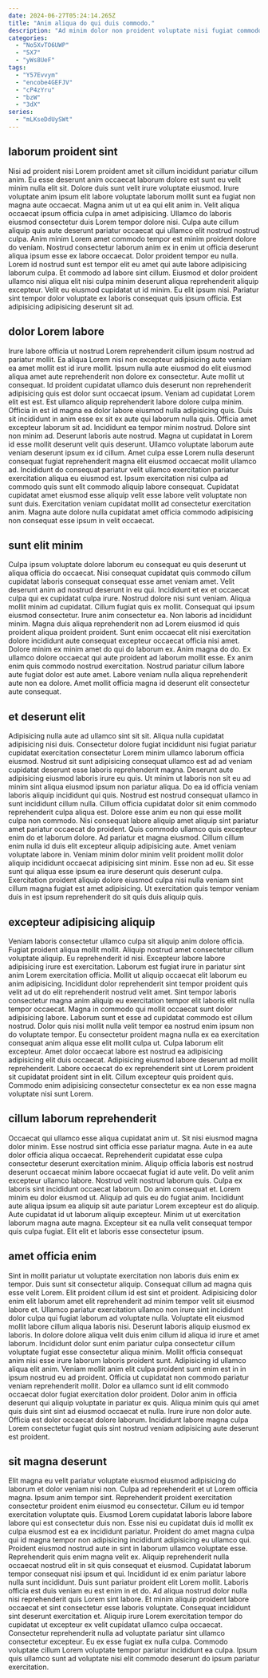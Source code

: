 ```yaml
---
date: 2024-06-27T05:24:14.265Z
title: "Anim aliqua do qui duis commodo."
description: "Ad minim dolor non proident voluptate nisi fugiat commodo ad ipsum excepteur ipsum irure veniam veniam. Laboris ut labore minim occaecat qui."
categories:
  - "No5XvTO6UWP"
  - "5X7"
  - "yWs8UeF"
tags:
  - "Y57Evvym"
  - "encobe4GEFJV"
  - "cP4zYru"
  - "bzW"
  - "3dX"
series:
  - "mLKseDdUySWt"
---
```



## laborum proident sint

Nisi ad proident nisi Lorem proident amet sit cillum incididunt pariatur cillum anim. Eu esse deserunt anim occaecat laborum dolore est sunt eu velit minim nulla elit sit. Dolore duis sunt velit irure voluptate eiusmod. Irure voluptate anim ipsum elit labore voluptate laborum mollit sunt ea fugiat non magna aute occaecat. Magna anim ut ut ea qui elit anim in. Velit aliqua occaecat ipsum officia culpa in amet adipisicing.
Ullamco do laboris eiusmod consectetur duis Lorem tempor dolore nisi. Culpa aute cillum aliquip quis aute deserunt pariatur occaecat qui ullamco elit nostrud nostrud culpa. Anim minim Lorem amet commodo tempor est minim proident dolore do veniam. Nostrud consectetur laborum anim ex in enim ut officia deserunt aliqua ipsum esse ex labore occaecat. Dolor proident tempor eu nulla. Lorem id nostrud sunt est tempor elit eu amet qui aute labore adipisicing laborum culpa. Et commodo ad labore sint cillum. Eiusmod et dolor proident ullamco nisi aliqua elit nisi culpa minim deserunt aliqua reprehenderit aliquip excepteur.
Velit eu eiusmod cupidatat ut id minim. Eu elit ipsum nisi. Pariatur sint tempor dolor voluptate ex laboris consequat quis ipsum officia. Est adipisicing adipisicing deserunt sit ad.

## dolor Lorem labore

Irure labore officia ut nostrud Lorem reprehenderit cillum ipsum nostrud ad pariatur mollit. Ea aliqua Lorem nisi non excepteur adipisicing aute veniam ea amet mollit est id irure mollit. Ipsum nulla aute eiusmod do elit eiusmod aliqua amet aute reprehenderit non dolore ex consectetur. Aute mollit ut consequat. Id proident cupidatat ullamco duis deserunt non reprehenderit adipisicing quis est dolor sunt occaecat ipsum. Veniam ad cupidatat Lorem elit est est. Est ullamco aliquip reprehenderit labore dolore culpa minim.
Officia in est id magna ea dolor labore eiusmod nulla adipisicing quis. Duis sit incididunt in anim esse ex sit ex aute qui laborum nulla quis. Officia amet excepteur laborum sit ad. Incididunt ea tempor minim nostrud. Dolore sint non minim ad. Deserunt laboris aute nostrud. Magna ut cupidatat in Lorem id esse mollit deserunt velit quis deserunt.
Ullamco voluptate laborum aute veniam deserunt ipsum ex id cillum. Amet culpa esse Lorem nulla deserunt consequat fugiat reprehenderit magna elit eiusmod occaecat mollit ullamco ad. Incididunt do consequat pariatur velit ullamco exercitation pariatur exercitation aliqua eu eiusmod est. Ipsum exercitation nisi culpa ad commodo quis sunt elit commodo aliquip labore consequat. Cupidatat cupidatat amet eiusmod esse aliquip velit esse labore velit voluptate non sunt duis. Exercitation veniam cupidatat mollit ad consectetur exercitation anim. Magna aute dolore nulla cupidatat amet officia commodo adipisicing non consequat esse ipsum in velit occaecat.

## sunt elit minim

Culpa ipsum voluptate dolore laborum eu consequat eu quis deserunt ut aliqua officia do occaecat. Nisi consequat cupidatat quis commodo cillum cupidatat laboris consequat consequat esse amet veniam amet. Velit deserunt anim ad nostrud deserunt in eu qui. Incididunt et ex et occaecat culpa qui ex cupidatat culpa irure. Nostrud dolore nisi sunt veniam. Aliqua mollit minim ad cupidatat. Cillum fugiat quis ex mollit.
Consequat qui ipsum eiusmod consectetur. Irure anim consectetur ea. Non laboris ad incididunt minim. Magna duis aliqua reprehenderit non ad Lorem eiusmod id quis proident aliqua proident proident. Sunt enim occaecat elit nisi exercitation dolore incididunt aute consequat excepteur occaecat officia nisi amet. Dolore minim ex minim amet do qui do laborum ex.
Anim magna do do. Ex ullamco dolore occaecat qui aute proident ad laborum mollit esse. Ex anim enim quis commodo nostrud exercitation. Nostrud pariatur cillum labore aute fugiat dolor est aute amet. Labore veniam nulla aliqua reprehenderit aute non ea dolore. Amet mollit officia magna id deserunt elit consectetur aute consequat.

## et deserunt elit

Adipisicing nulla aute ad ullamco sint sit sit. Aliqua nulla cupidatat adipisicing nisi duis. Consectetur dolore fugiat incididunt nisi fugiat pariatur cupidatat exercitation consectetur Lorem minim ullamco laborum officia eiusmod. Nostrud sit sunt adipisicing consequat ullamco est ad ad veniam cupidatat deserunt esse laboris reprehenderit magna. Deserunt aute adipisicing eiusmod laboris irure eu quis. Ut minim ut laboris non sit eu ad minim sint aliqua eiusmod ipsum non pariatur aliqua. Do ea id officia veniam laboris aliquip incididunt qui quis.
Nostrud est nostrud consequat ullamco in sunt incididunt cillum nulla. Cillum officia cupidatat dolor sit enim commodo reprehenderit culpa aliqua est. Dolore esse anim eu non qui esse mollit culpa non commodo. Nisi consequat labore aliquip amet aliquip sint pariatur amet pariatur occaecat do proident. Quis commodo ullamco quis excepteur enim do et laborum dolore.
Ad pariatur et magna eiusmod. Cillum cillum enim nulla id duis elit excepteur aliquip adipisicing aute. Amet veniam voluptate labore in. Veniam minim dolor minim velit proident mollit dolor aliquip incididunt occaecat adipisicing sint minim. Esse non ad eu. Sit esse sunt qui aliqua esse ipsum ea irure deserunt quis deserunt culpa. Exercitation proident aliquip dolore eiusmod culpa nisi nulla veniam sint cillum magna fugiat est amet adipisicing. Ut exercitation quis tempor veniam duis in est ipsum reprehenderit do sit quis duis aliquip quis.

## excepteur adipisicing aliquip

Veniam laboris consectetur ullamco culpa sit aliquip anim dolore officia. Fugiat proident aliqua mollit mollit. Aliquip nostrud amet consectetur cillum voluptate aliquip. Eu reprehenderit id nisi. Excepteur labore labore adipisicing irure est exercitation. Laborum est fugiat irure in pariatur sint anim Lorem exercitation officia. Mollit ut aliquip occaecat elit laborum eu anim adipisicing.
Incididunt dolor reprehenderit sint tempor proident quis velit ad ut do elit reprehenderit nostrud velit amet. Sint tempor laboris consectetur magna anim aliquip eu exercitation tempor elit laboris elit nulla tempor occaecat. Magna in commodo qui mollit occaecat sunt dolor adipisicing labore. Laborum sunt et esse ad cupidatat commodo est cillum nostrud. Dolor quis nisi mollit nulla velit tempor ea nostrud enim ipsum non do voluptate tempor. Eu consectetur proident magna nulla ex ea exercitation consequat anim aliqua esse elit mollit culpa ut. Culpa laborum elit excepteur. Amet dolor occaecat labore est nostrud ea adipisicing adipisicing elit duis occaecat.
Adipisicing eiusmod labore deserunt ad mollit reprehenderit. Labore occaecat do ex reprehenderit sint ut Lorem proident sit cupidatat proident sint in elit. Cillum excepteur quis proident quis. Commodo enim adipisicing consectetur consectetur ex ea non esse magna voluptate nisi sunt Lorem.

## cillum laborum reprehenderit

Occaecat qui ullamco esse aliqua cupidatat anim ut. Sit nisi eiusmod magna dolor minim. Esse nostrud sint officia esse pariatur magna. Aute in ea aute dolor officia aliqua occaecat. Reprehenderit cupidatat esse culpa consectetur deserunt exercitation minim.
Aliquip officia laboris est nostrud deserunt occaecat minim labore occaecat fugiat id aute velit. Do velit anim excepteur ullamco labore. Nostrud velit nostrud laborum quis. Culpa ex laboris sint incididunt occaecat laborum. Do anim consequat et. Lorem minim eu dolor eiusmod ut. Aliquip ad quis eu do fugiat anim.
Incididunt aute aliqua ipsum ea aliquip sit aute pariatur Lorem excepteur est do aliquip. Aute cupidatat id ut laborum aliquip excepteur. Minim ut ut exercitation laborum magna aute magna. Excepteur sit ea nulla velit consequat tempor quis culpa fugiat. Elit elit et laboris esse consectetur ipsum.

## amet officia enim

Sint in mollit pariatur ut voluptate exercitation non laboris duis enim ex tempor. Duis sunt sit consectetur aliquip. Consequat cillum ad magna quis esse velit Lorem. Elit proident cillum id est sint et proident. Adipisicing dolor enim elit laborum amet elit reprehenderit ad minim tempor velit sit eiusmod labore et. Ullamco pariatur exercitation ullamco non irure sint incididunt dolor culpa qui fugiat laborum ad voluptate nulla. Voluptate elit eiusmod mollit labore cillum aliqua laboris nisi. Deserunt laboris aliquip eiusmod ex laboris.
In dolore dolore aliqua velit duis enim cillum id aliqua id irure et amet laborum. Incididunt dolor sunt enim pariatur culpa consectetur cillum voluptate fugiat esse consectetur aliqua minim. Mollit officia consequat anim nisi esse irure laborum laboris proident sunt. Adipisicing id ullamco aliqua elit anim.
Veniam mollit anim elit culpa proident sunt enim est in in ipsum nostrud eu ad proident. Officia ut cupidatat non commodo pariatur veniam reprehenderit mollit. Dolor ea ullamco sunt id elit commodo occaecat dolor fugiat exercitation dolor proident. Dolor anim in officia deserunt qui aliquip voluptate in pariatur ex quis. Aliqua minim quis qui amet quis duis sint sint ad eiusmod occaecat et nulla. Irure irure non dolor aute. Officia est dolor occaecat dolore laborum. Incididunt labore magna culpa Lorem consectetur fugiat quis sint nostrud veniam adipisicing aute deserunt est proident.

## sit magna deserunt

Elit magna eu velit pariatur voluptate eiusmod eiusmod adipisicing do laborum et dolor veniam nisi non. Culpa ad reprehenderit et ut Lorem officia magna. Ipsum anim tempor sint. Reprehenderit proident exercitation consectetur proident enim eiusmod eu consectetur. Cillum eu id tempor exercitation voluptate quis. Eiusmod Lorem cupidatat laboris labore labore labore qui est consectetur duis non. Esse nisi eu cupidatat duis id mollit ex culpa eiusmod est ea ex incididunt pariatur. Proident do amet magna culpa qui id magna tempor non adipisicing incididunt adipisicing eu ullamco qui.
Proident eiusmod nostrud aute in sint in laborum ullamco voluptate esse. Reprehenderit quis enim magna velit ex. Aliquip reprehenderit nulla occaecat nostrud elit in sit quis consequat et eiusmod. Cupidatat laborum tempor consequat nisi ipsum et qui. Incididunt id ex enim pariatur labore nulla sunt incididunt. Duis sunt pariatur proident elit Lorem mollit. Laboris officia est duis veniam eu est enim in et do. Ad aliqua nostrud dolor nulla nisi reprehenderit quis Lorem sint labore.
Et minim aliquip proident labore occaecat et sint consectetur esse laboris voluptate. Consequat incididunt sint deserunt exercitation et. Aliquip irure Lorem exercitation tempor do cupidatat ut excepteur ex velit cupidatat ullamco culpa occaecat. Consectetur reprehenderit nulla ad voluptate pariatur sint ullamco consectetur excepteur. Eu ex esse fugiat ex nulla culpa. Commodo voluptate cillum Lorem voluptate tempor pariatur incididunt ea culpa. Ipsum quis ullamco sunt ad voluptate nisi elit commodo deserunt do ipsum pariatur exercitation.

